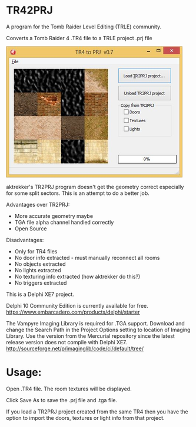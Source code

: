 # TR42PRJ
A program for the Tomb Raider Level Editing (TRLE) community.

Converts a Tomb Raider 4 .TR4 file to a TRLE project .prj file

![Screenshot](./Screenshot.jpg)

aktrekker's TR2PRJ program doesn't get the geometry correct especially for some split sectors.
This is an attempt to do a better job.

Advantages over TR2PRJ:
- More accurate geometry maybe
- TGA file alpha channel handled correctly
- Open Source

Disadvantages:
- Only for TR4 files
- No door info extracted - must manually reconnect all rooms
- No objects extracted
- No lights extracted
- No texturing info extracted (how aktrekker do this?)
- No triggers extracted

This is a Delphi XE7 project.

Delphi 10 Community Edition is currently available for free.
https://www.embarcadero.com/products/delphi/starter

The Vampyre Imaging Library is required for .TGA support.
Download and change the Search Path in the Project Options setting to location of Imaging Library.
Use the version from the Mercurial repository since the latest release version does not compile with Delphi XE7.
http://sourceforge.net/p/imaginglib/code/ci/default/tree/

# Usage:
Open .TR4 file. The room textures will be displayed.

Click Save As to save the .prj file and .tga file.

If you load a TR2PRJ project created from the same TR4 then you have the option to import the doors, textures or light info from that project.
